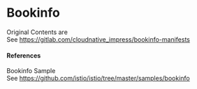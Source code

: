 # Bookinfo

Original Contents are    
See https://gitlab.com/cloudnative_impress/bookinfo-manifests

#### References    
Bookinfo Sample   
See https://github.com/istio/istio/tree/master/samples/bookinfo
